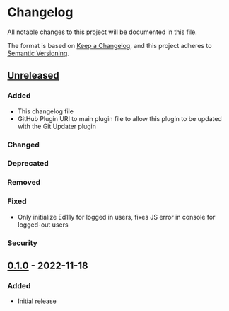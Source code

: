 # Changelog

All notable changes to this project will be documented in this file.

The format is based on [Keep a Changelog](https://keepachangelog.com/en/1.0.0/),
and this project adheres to [Semantic Versioning](https://semver.org/spec/v2.0.0.html).

## [Unreleased]

### Added

- This changelog file
- GitHub Plugin URI to main plugin file to allow this plugin to be updated with the Git Updater plugin

### Changed

### Deprecated

### Removed

### Fixed
- Only initialize Ed11y for logged in users, fixes JS error in console for logged-out users

### Security

## [0.1.0] - 2022-11-18

### Added

- Initial release

[unreleased]: https://github.com/devcollaborative/editoria11y/compare/v1.1.0...HEAD
[0.1.0]: https://github.com/devcollaborative/editoria11y/releases/tag/v0.1.0
